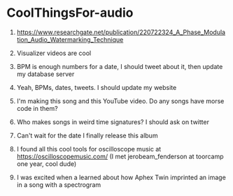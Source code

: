 # CoolThingsFor-audio

1. https://www.researchgate.net/publication/220722324_A_Phase_Modulation_Audio_Watermarking_Technique  

2. Visualizer videos are cool  

3. BPM is enough numbers for a date, I should tweet about it, then update my database server  

4. Yeah, BPMs, dates, tweets. I should update my website  

5. I'm making this song and this YouTube video. Do any songs have morse code in them?  

6. Who makes songs in weird time signatures? I should ask on twitter  

7. Can't wait for the date I finally release this album  

8. I found all this cool tools for oscilloscope music at https://oscilloscopemusic.com/ (I met jerobeam_fenderson at toorcamp one year, cool dude)  

9. I was excited when a learned about how Aphex Twin imprinted an image in a song with a spectrogram  
